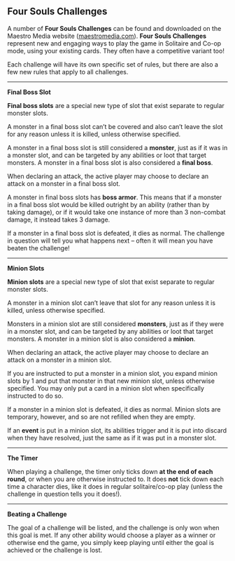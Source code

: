 Four Souls Challenges
---------------------

A number of **Four Souls Challenges** can be found and downloaded on the Maestro Media website ([maestromedia.com](https://maestromedia.com/collections/binding-of-isaac-four-souls)). **Four Souls Challenges** represent new and engaging ways to play the game in Solitaire and Co-op mode, using your existing cards. They often have a competitive variant too!

Each challenge will have its own specific set of rules, but there are also a few new rules that apply to all challenges.

* * *

**Final Boss Slot**

**Final boss slots** are a special new type of slot that exist separate to regular monster slots.

A monster in a final boss slot can’t be covered and also can’t leave the slot for any reason unless it is killed, unless otherwise specified.

A monster in a final boss slot is still considered a **monster**, just as if it was in a monster slot, and can be targeted by any abilities or loot that target monsters. A monster in a final boss slot is also considered a **final boss**.

When declaring an attack, the active player may choose to declare an attack on a monster in a final boss slot.

A monster in final boss slots has **boss armor**. This means that if a monster in a final boss slot would be killed outright by an ability (rather than by taking damage), or if it would take one instance of more than 3 non-combat damage, it instead takes 3 damage.

If a monster in a final boss slot is defeated, it dies as normal. The challenge in question will tell you what happens next – often it will mean you have beaten the challenge!

* * *

**Minion Slots**

**Minion slots** are a special new type of slot that exist separate to regular monster slots.

A monster in a minion slot can’t leave that slot for any reason unless it is killed, unless otherwise specified.

Monsters in a minion slot are still considered **monsters**, just as if they were in a monster slot, and can be targeted by any abilities or loot that target monsters. A monster in a minion slot is also considered a **minion**.

When declaring an attack, the active player may choose to declare an attack on a monster in a minion slot.

If you are instructed to put a monster in a minion slot, you expand minion slots by 1 and put that monster in that new minion slot, unless otherwise specified. You may only put a card in a minion slot when specifically instructed to do so.

If a monster in a minion slot is defeated, it dies as normal. Minion slots are temporary, however, and so are not refilled when they are empty.

If an **event** is put in a minion slot, its abilities trigger and it is put into discard when they have resolved, just the same as if it was put in a monster slot.

* * *

**The Timer**

When playing a challenge, the timer only ticks down **at the end of each round**, or when you are otherwise instructed to. It does **not** tick down each time a character dies, like it does in regular solitaire/co-op play (unless the challenge in question tells you it does!).

* * *

**Beating a Challenge**

The goal of a challenge will be listed, and the challenge is only won when this goal is met. If any other ability would choose a player as a winner or otherwise end the game, you simply keep playing until either the goal is achieved or the challenge is lost.

